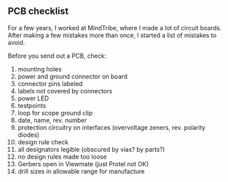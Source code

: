 ## PCB checklist ##

For a few years, I worked at MindTribe, where I made a lot of circuit boards. After making a few mistakes more than once, I started a list of mistakes to avoid.

Before you send out a PCB, check:

1. mounting holes
2. power and ground connector on board
3. connector pins labeled
4. labels not covered by connectors
5. power LED
6. testpoints
7. loop for scope ground clip
8. date, name, rev. number
9. protection circuitry on interfaces (overvoltage zeners, rev. polarity diodes)
10. design rule check
11. all designators legible (obscured by vias? by parts?)
12. no design rules made too loose
13. Gerbers open in Viewmate (just Protel not OK)
14. drill sizes in allowable range for manufacture


